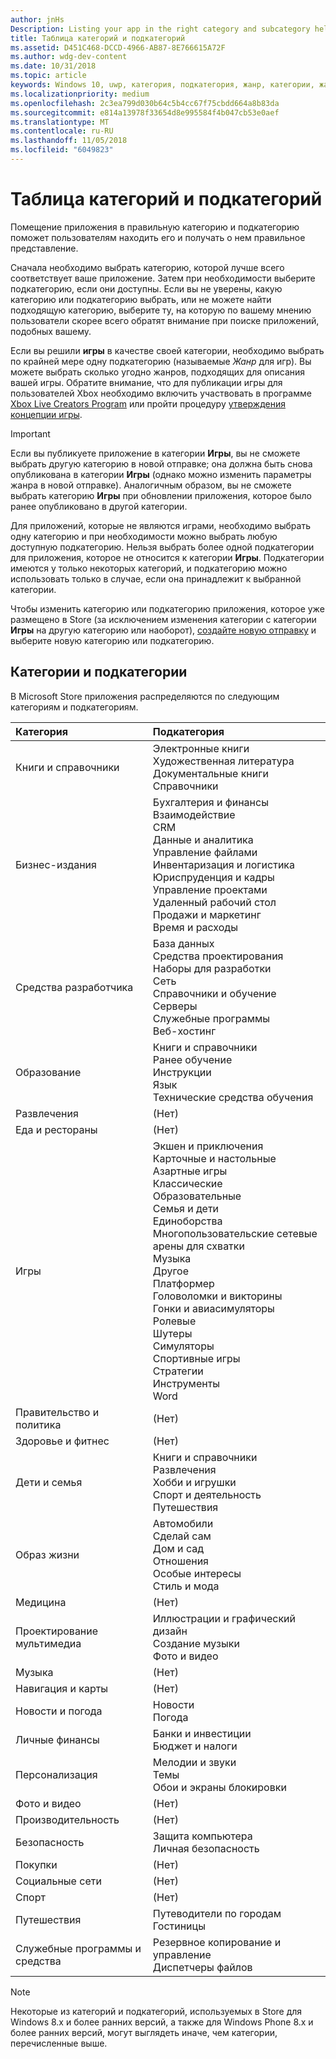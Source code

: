 ```yaml
---
author: jnHs
Description: Listing your app in the right category and subcategory helps customers find your app and understand more about it.
title: Таблица категорий и подкатегорий
ms.assetid: D451C468-DCCD-4966-AB87-8E766615A72F
ms.author: wdg-dev-content
ms.date: 10/31/2018
ms.topic: article
keywords: Windows 10, uwp, категория, подкатегория, жанр, категории, жанры
ms.localizationpriority: medium
ms.openlocfilehash: 2c3ea799d030b64c5b4cc67f75cbdd664a8b83da
ms.sourcegitcommit: e814a13978f33654d8e995584f4b047cb53e0aef
ms.translationtype: MT
ms.contentlocale: ru-RU
ms.lasthandoff: 11/05/2018
ms.locfileid: "6049823"
---
```

# <a name="category-and-subcategory-table"></a>Таблица категорий и подкатегорий


Помещение приложения в правильную категорию и подкатегорию поможет пользователям находить его и получать о нем правильное представление.

Сначала необходимо выбрать категорию, которой лучше всего соответствует ваше приложение. Затем при необходимости выберите подкатегорию, если они доступны. Если вы не уверены, какую категорию или подкатегорию выбрать, или не можете найти подходящую категорию, выберите ту, на которую по вашему мнению пользователи скорее всего обратят внимание при поиске приложений, подобных вашему.

Если вы решили **игры** в качестве своей категории, необходимо выбрать по крайней мере одну подкатегорию (называемые *Жанр* для игр). Вы можете выбрать сколько угодно жанров, подходящих для описания вашей игры. Обратите внимание, что для публикации игры для пользователей Xbox необходимо включить участвовать в программе [Xbox Live Creators Program](../xbox-live/get-started-with-creators/get-started-with-xbox-live-creators.md) или пройти процедуру [утверждения концепции игры](../gaming/concept-approval.md). 

> [!IMPORTANT] 
> Если вы публикуете приложение в категории **Игры**, вы не сможете выбрать другую категорию в новой отправке; она должна быть снова опубликована в категории **Игры** (однако можно изменить параметры жанра в новой отправке). Аналогичным образом, вы не сможете выбрать категорию **Игры** при обновлении приложения, которое было ранее опубликовано в другой категории.

Для приложений, которые не являются играми, необходимо выбрать одну категорию и при необходимости можно выбрать любую доступную подкатегорию. Нельзя выбрать более одной подкатегории для приложения, которое не относится к категории **Игры**. Подкатегории имеются у только некоторых категорий, и подкатегорию можно использовать только в случае, если она принадлежит к выбранной категории.

Чтобы изменить категорию или подкатегорию приложения, которое уже размещено в Store (за исключением изменения категории с категории **Игры** на другую категорию или наоборот), [создайте новую отправку](app-submissions.md) и выберите новую категорию или подкатегорию.

## <a name="categories-and-subcategories"></a>Категории и подкатегории

В Microsoft Store приложения распределяются по следующим категориям и подкатегориям.

<table>
    <thead>
    <tr class="header">
    <th align="left">Категория</th>
    <th align="left">Подкатегория</th>
    </tr>
    </thead>
    <tbody>
<tr>
    <td>Книги и справочники</td>
    <td>Электронные книги <br> Художественная литература <br> Документальные книги <br> Справочники</td>
  </tr>
  <tr>
    <td>Бизнес-издания</td>
    <td>Бухгалтерия и финансы <br> Взаимодействие <br> CRM <br> Данные и аналитика <br> Управление файлами <br> Инвентаризация и логистика <br> Юриспруденция и кадры <br> Управление проектами <br> Удаленный рабочий стол <br> Продажи и маркетинг <br> Время и расходы</td>
  </tr>
  <tr>
    <td>Средства разработчика</td>
    <td>База данных <br> Средства проектирования <br> Наборы для разработки <br> Сеть <br> Справочники и обучение <br> Серверы <br> Служебные программы <br> Веб-хостинг</td>
  </tr>
  <tr>
    <td>Образование</td>
    <td>Книги и справочники <br> Ранее обучение <br> Инструкции <br> Язык <br> Технические средства обучения</td>
  </tr>
  <tr>
    <td>Развлечения</td>
    <td>(Нет)</td>
  </tr>
  <tr>
    <td>Еда и рестораны</td>
    <td>(Нет)</td>
  </tr>
  <tr>
    <td>Игры</td>
    <td>Экшен и приключения <br> Карточные и настольные <br> Азартные игры <br> Классические <br> Образовательные <br> Семья и дети <br> Единоборства <br> Многопользовательские сетевые арены для схватки <br> Музыка <br> Другое <br> Платформер <br> Головоломки и викторины <br> Гонки и авиасимуляторы <br> Ролевые <br> Шутеры <br> Симуляторы <br> Спортивные игры <br> Стратегии <br> Инструменты <br> Word</td>
  </tr>
  <tr>
    <td>Правительство и политика</td>
    <td>(Нет)</td>
  </tr>
  <tr>
    <td>Здоровье и фитнес</td>
    <td>(Нет)</td>
  </tr>
  <tr>
    <td>Дети и семья</td>
    <td>Книги и справочники <br> Развлечения <br> Хобби и игрушки <br> Спорт и деятельность <br> Путешествия</td>
  </tr>
  <tr>
    <td>Образ жизни</td>
    <td>Автомобили <br> Сделай сам <br> Дом и сад <br> Отношения <br> Особые интересы <br> Стиль и мода</td>
  </tr>
  <tr>
    <td>Медицина</td>
    <td>(Нет)</td>
  </tr>
  <tr>
    <td>Проектирование мультимедиа</td>
    <td>Иллюстрации и графический дизайн <br> Создание музыки <br> Фото и видео</td>
  </tr>
  <tr>
    <td>Музыка</td>
    <td>(Нет)</td>
  </tr>
  <tr>
    <td>Навигация и карты</td>
    <td>(Нет)</td>
  </tr>
  <tr>
    <td>Новости и погода</td>
    <td>Новости <br> Погода</td>
  </tr>
  <tr>
    <td>Личные финансы</td>
    <td>Банки и инвестиции <br> Бюджет и налоги</td>
  </tr>
  <tr>
    <td>Персонализация</td>
    <td>Мелодии и звуки <br> Темы <br> Обои и экраны блокировки</td>
  </tr>
  <tr>
    <td>Фото и видео</td>
    <td>(Нет)</td>
  </tr>
  <tr>
    <td>Производительность</td>
    <td>(Нет)</td>
  </tr>
  <tr>
    <td>Безопасность</td>
    <td>Защита компьютера <br> Личная безопасность</td>
  </tr>
  <tr>
    <td>Покупки</td>
    <td>(Нет)</td>
  </tr>
  <tr>
    <td>Социальные сети</td>
    <td>(Нет)</td>
  </tr>
  <tr>
    <td>Спорт</td>
    <td>(Нет)</td>
  </tr>
  <tr>
    <td>Путешествия</td>
    <td>Путеводители по городам <br>Гостиницы</td>
  </tr>
  <tr>
    <td>Служебные программы и средства</td>
    <td>Резервное копирование и управление <br> Диспетчеры файлов</td>
  </tr>
</tbody>
</table>

> [!NOTE] 
> Некоторые из категорий и подкатегорий, используемых в Store для Windows 8.х и более ранних версий, а также для Windows Phone 8.x и более ранних версий, могут выглядеть иначе, чем категории, перечисленные выше. 

